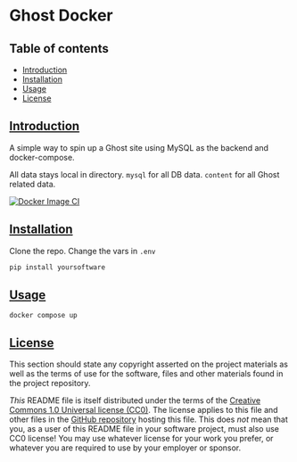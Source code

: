 # Ghost Docker

## Table of contents

* [Introduction](#introduction)
* [Installation](#installation)
* [Usage](#usage)
* [License](#license)


## [Introduction](#introduction)

A simple way to spin up a Ghost site using MySQL as the backend and docker-compose.

All data stays local in directory.
`mysql` for all DB data.
`content` for all Ghost related data.

[![Docker Image CI](https://github.com/tquizzle/ghost-docker/actions/workflows/docker-image.yml/badge.svg)](https://github.com/tquizzle/ghost-docker/actions/workflows/docker-image.yml)


## [Installation](#installation)

Clone the repo.
Change the vars in `.env`

```sh
pip install yoursoftware
```

## [Usage](#usage)

`docker compose up`

## [License](#license)

This section should state any copyright asserted on the project materials as well as the terms of use for the software, files and other materials found in the project repository.

_This_ README file is itself distributed under the terms of the [Creative Commons 1.0 Universal license (CC0)](https://creativecommons.org/publicdomain/zero/1.0/). The license applies to this file and other files in the [GitHub repository](http://github.com/mhucka/readmine) hosting this file. This does _not_ mean that you, as a user of this README file in your software project, must also use CC0 license!  You may use whatever license for your work you prefer, or whatever you are required to use by your employer or sponsor.
